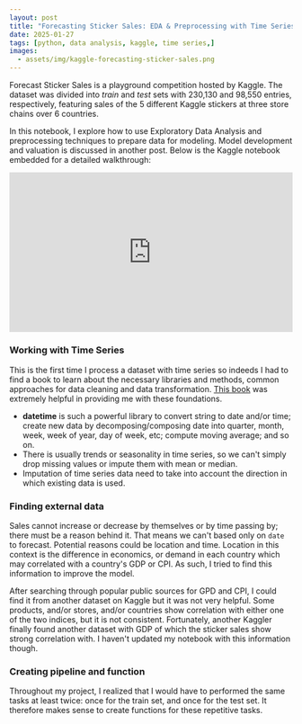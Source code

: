 ```yaml
---
layout: post
title: "Forecasting Sticker Sales: EDA & Preprocessing with Time Series"
date: 2025-01-27
tags: [python, data analysis, kaggle, time series,]
images:
  - assets/img/kaggle-forecasting-sticker-sales.png
---
```


Forecast Sticker Sales is a playground competition hosted by Kaggle. The dataset was divided into *train* and *test* sets with 230,130 and 98,550 entries, respectively, featuring sales of the 5 different Kaggle stickers at three store chains over 6 countries.

In this notebook, I explore how to use Exploratory Data Analysis and preprocessing techniques to prepare data for modeling. Model development and valuation is discussed in another post. Below is the Kaggle notebook embedded for a detailed walkthrough:

<div class="responsive-iframe">
  <iframe 
    src="https://nbviewer.org/github/Hoale2908/kaggle_forecasting_sticker_sales/blob/main/forecasting-sticker-sales-eda-preprocessing.ipynb"
    frameborder="0" 
    allowfullscreen>
  </iframe>
</div>

<style>
  .responsive-iframe {
    width: 100%;
    height: 0;
    padding-bottom: 56.25%; /* 16:9 Aspect Ratio */
    position: relative;
  }
  .responsive-iframe iframe {
    position: absolute;
    top: 0;
    left: 0;
    width: 100%;
    height: 100%;
  }
</style>

### Working with Time Series

This is the first time I process a dataset with time series so indeeds I had to find a book to learn about the necessary libraries and methods, common approaches for data cleaning and data transformation. [This book]() was extremely helpful in providing me with these foundations. 

- **datetime** is such a powerful library to convert string to date and/or time; create new data by decomposing/composing date into quarter, month, week, week of year, day of week, etc; compute moving average; and so on.
- There is usually trends or seasonality in time series, so we can't simply drop missing values or impute them with mean or median.
- Imputation of time series data need to take into account the direction in which existing data is used.

### Finding external data

Sales cannot increase or decrease by themselves or by time passing by; there must be a reason behind it. That means we can't based only on `date` to forecast. Potential reasons could be location and time. Location in this context is the difference in economics, or demand in each country which may correlated with a country's GDP or CPI. As such, I tried to find this information to improve the model. 

After searching through popular public sources for GPD and CPI, I could find it from another dataset on Kaggle but it was not very helpful. Some products, and/or stores, and/or countries show correlation with either one of the two indices, but it is not consistent. Fortunately, another Kaggler finally found another dataset with GDP of which the sticker sales show strong correlation with. I haven't updated my notebook with this information though.

### Creating pipeline and function

Throughout my project, I realized that I would have to performed the same tasks at least twice: once for the train set, and once for the test set. It therefore makes sense to create functions for these repetitive tasks. 